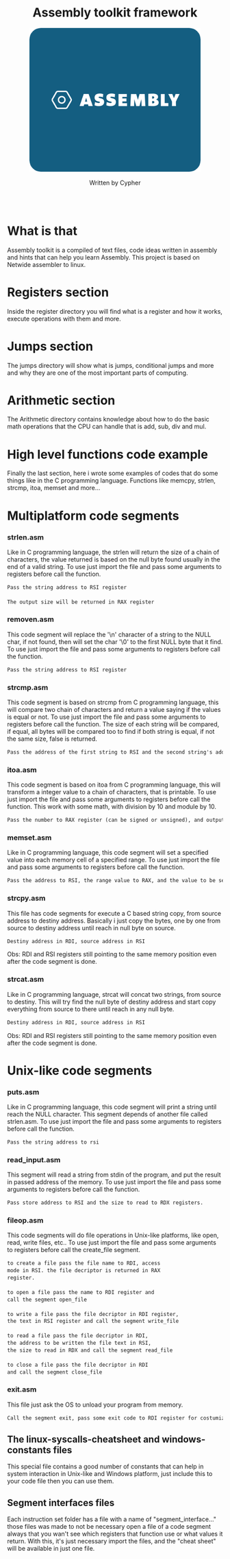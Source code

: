 <div align="center">
    <h1>Assembly toolkit framework</h1>    
    <img width="400px" src="./assets/AssemblyImage.png">
    <p>Written by Cypher</p>
</div>

<br/>
<br/>

# What is that
Assembly toolkit is a compiled of text files, code ideas written in assembly and hints that can help you learn Assembly.
This project is based on Netwide assembler to linux.

# Registers section
Inside the register directory you will find what is a register and how it works, execute operations with them and more.

# Jumps section
The jumps directory will show what is jumps, conditional jumps and more and why they are one of the most important parts of computing.

# Arithmetic section
The Arithmetic directory contains knowledge about how to do the basic math operations that the CPU can handle that is add, sub, div and mul.

# High level functions code example
Finally the last section, here i wrote some examples of codes that do some things like in the C programming language. Functions like memcpy, strlen, strcmp, itoa, memset and more...

# Multiplatform code segments

### strlen.asm
Like in C programming language, the strlen will return the size of a chain of characters, the value returned is based on the null byte found usually in the end of a valid string.
To use just import the file and pass some arguments to registers before call the function.

```txt
Pass the string address to RSI register

The output size will be returned in RAX register
```
### removen.asm
This code segment will replace the '\n' character of a string to the NULL char, if not found, then will set the char '\0' to the first NULL byte that it find.
To use just import the file and pass some arguments to registers before call the function.

```txt
Pass the string address to RSI register
```

### strcmp.asm
This code segment is based on strcmp from C programming language, this will compare two chain of characters and return a value saying if the values is equal or not.
To use just import the file and pass some arguments to registers before call the function. The size of each string will be compared, if equal, all bytes will be compared too to find if both string is equal, if not the same size, false is returned.

```txt
Pass the address of the first string to RSI and the second string's address to RDI registers. If value equal to each other then the RAX register will be filled with 1, else 0
```


### itoa.asm
This code segment is based on itoa from C programming language, this will transform a integer value to a chain of characters, that is printable.
To use just import the file and pass some arguments to registers before call the function. This work with some math, with division by 10 and module by 10.

```txt
Pass the number to RAX register (can be signed or unsigned), and output address in RSI. in the end of execution the passed address will be filled with the number in string format.
```

### memset.asm
Like in C programming language, this code segment will set a specified value into each memory cell of a specified range.
To use just import the file and pass some arguments to registers before call the function.

```txt
Pass the address to RSI, the range value to RAX, and the value to be set in RDX registers
```

### strcpy.asm
This file has code segments for execute a C based string copy, from source address to destiny address. Basically i just copy the bytes, one by one from source to destiny address until reach in null byte on source.
```txt
Destiny address in RDI, source address in RSI
```
Obs: RDI and RSI registers still pointing to the same memory position even after the code segment is done.

### strcat.asm
Like in C programming language, strcat will concat two strings, from source to destiny. This will try find the null byte of destiny address and start copy everything from source to there until reach in any null byte.
```txt
Destiny address in RDI, source address in RSI
```
Obs: RDI and RSI registers still pointing to the same memory position even after the code segment is done.

# Unix-like code segments

### puts.asm
Like in C programming language, this code segment will print a string until reach the NULL character. This segment depends of another file called strlen.asm.
To use just import the file and pass some arguments to registers before call the function.

```txt
Pass the string address to rsi
```

### read_input.asm
This segment will read a string from stdin of the program, and put the result in passed address of the memory.
To use just import the file and pass some arguments to registers before call the function.

```txt
Pass store address to RSI and the size to read to RDX registers.
```

### fileop.asm
This code segments will do file operations in Unix-like platforms, like open, read, write files, etc..
To use just import the file and pass some arguments to registers before call the create_file segment.

```txt
to create a file pass the file name to RDI, access
mode in RSI. the file decriptor is returned in RAX 
register.

to open a file pass the name to RDI register and
call the segment open_file 

to write a file pass the file decriptor in RDI register,
the text in RSI register and call the segment write_file

to read a file pass the file decriptor in RDI,
the address to be written the file text in RSI,
the size to read in RDX and call the segment read_file

to close a file pass the file decriptor in RDI 
and call the segment close_file
```

### exit.asm
This file just ask the OS to unload your program from memory.

```txt
Call the segment exit, pass some exit code to RDI register for costumization
```


## The linux-syscalls-cheatsheet and windows-constants files
This special file contains a good number of constants that can help in system interaction in Unix-like and Windows platform, just include this to your code file then you can use them.

## Segment interfaces files
Each instruction set folder has a file with a name of "segment_interface..." those files was made to not be necessary open a file of a code segment always that you wan't see which registers that function use or what values it return. With this, it's just necessary import the files, and the "cheat sheet" will be available in just one file.
